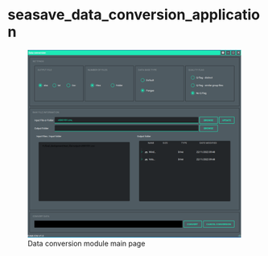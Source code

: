 # seasave_data_conversion_application

<figure>
<img src="doc/images/main.PNG" alt="drawing" >
<figcaption> Data conversion module main page</figcaption>
</figure>


